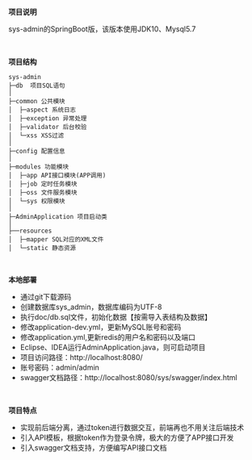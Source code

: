 
**项目说明** 

sys-admin的SpringBoot版，该版本使用JDK10、Mysql5.7

<br> 

**项目结构** 
```
sys-admin
├─db  项目SQL语句
│
├─common 公共模块
│  ├─aspect 系统日志
│  ├─exception 异常处理
│  ├─validator 后台校验
│  └─xss XSS过滤
│ 
├─config 配置信息
│ 
├─modules 功能模块
│  ├─app API接口模块(APP调用)
│  ├─job 定时任务模块
│  ├─oss 文件服务模块
│  └─sys 权限模块
│ 
├─AdminApplication 项目启动类
│  
├──resources 
│  ├─mapper SQL对应的XML文件
│  └─static 静态资源

```

<br>

 **本地部署**
- 通过git下载源码
- 创建数据库sys_admin，数据库编码为UTF-8
- 执行doc/db.sql文件，初始化数据【按需导入表结构及数据】
- 修改application-dev.yml，更新MySQL账号和密码
- 修改application.yml,更新redis的用户名和密码以及端口
- Eclipse、IDEA运行AdminApplication.java，则可启动项目
- 项目访问路径：http://localhost:8080/
- 账号密码：admin/admin
- swagger文档路径：http://localhost:8080/sys/swagger/index.html

<br>

 **项目特点**
- 实现前后端分离，通过token进行数据交互，前端再也不用关注后端技术
- 引入API模板，根据token作为登录令牌，极大的方便了APP接口开发
- 引入swagger文档支持，方便编写API接口文档


<br>

